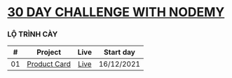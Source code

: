 # [30 DAY CHALLENGE WITH NODEMY](https://www.nodemy.vn/projects-html-css-js)

### LỘ TRÌNH CÀY
|  #  | Project | Live | Start day |
| :---: | :---: | :---: | :---: |
| 01  | [Product Card](https://github.com/Dusthuynh/30days-challenge-with-Nodemy/tree/main/ProductCard) | [Live]() | 16/12/2021 |
